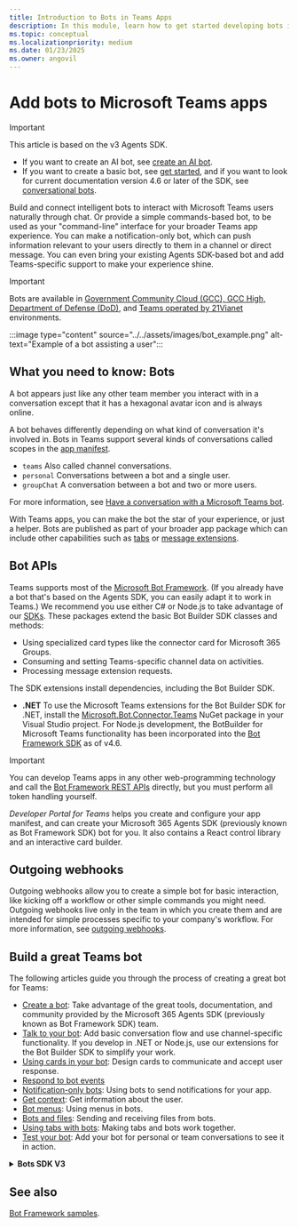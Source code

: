 ```yaml
---
title: Introduction to Bots in Teams Apps
description: In this module, learn how to get started developing bots in Microsoft Teams and what are all the requirements to add a bot in Teams
ms.topic: conceptual
ms.localizationpriority: medium
ms.date: 01/23/2025
ms.owner: angovil
---
```

# Add bots to Microsoft Teams apps

> [!IMPORTANT]
>
> This article is based on the v3 Agents SDK.
>
> * If you want to create an AI bot, see  [create an AI bot](~/bots/how-to/teams-conversational-ai/teams-conversation-ai-overview.md).
> * If you want to create a basic bot, see [get started](~/get-started/get-started-overview.md), and if you want to look for current documentation version 4.6 or later of the SDK, see [conversational bots](~/bots/what-are-bots.md).

Build and connect intelligent bots to interact with Microsoft Teams users naturally through chat. Or provide a simple commands-based bot, to be used as your "command-line" interface for your broader Teams app experience. You can make a notification-only bot, which can push information relevant to your users directly to them in a channel or direct message. You can even bring your existing Agents SDK-based bot and add Teams-specific support to make your experience shine.

> [!IMPORTANT]
> Bots are available in [Government Community Cloud (GCC), GCC High, Department of Defense (DoD)](../../concepts/cloud-overview.md#teams-app-capabilities), and [Teams operated by 21Vianet](../../concepts/sovereign-cloud.md) environments.

:::image type="content" source="../../assets/images/bot_example.png" alt-text="Example of a bot assisting a user":::

## What you need to know: Bots

A bot appears just like any other team member you interact with in a conversation except that it has a hexagonal avatar icon and is always online.

A bot behaves differently depending on what kind of conversation it's involved in. Bots in Teams support several kinds of conversations called scopes in the [app manifest](~/resources/schema/manifest-schema.md).

* `teams` Also called channel conversations.
* `personal` Conversations between a bot and a single user.
* `groupChat` A conversation between a bot and two or more users.

For more information, see [Have a conversation with a Microsoft Teams bot](~/resources/bot-v3/bot-conversations/bots-conversations.md).

With Teams apps, you can make the bot the star of your experience, or just a helper. Bots are published as part of your broader app package which can include other capabilities such as [tabs](~/tabs/what-are-tabs.md) or [message extensions](~/messaging-extensions/what-are-messaging-extensions.md).

## Bot APIs

Teams supports most of the [Microsoft Bot Framework](https://dev.botframework.com/). (If you already have a bot that's based on the Agents SDK, you can easily adapt it to work in Teams.) We recommend you use either C# or Node.js to take advantage of our [SDKs](/microsoftteams/platform/#pivot=sdk-tools). These packages extend the basic Bot Builder SDK classes and methods:

* Using specialized card types like the connector card for Microsoft 365 Groups.
* Consuming and setting Teams-specific channel data on activities.
* Processing message extension requests.

The SDK extensions install dependencies, including the Bot Builder SDK.

* **.NET** To use the Microsoft Teams extensions for the Bot Builder SDK for .NET, install the [Microsoft.Bot.Connector.Teams](https://www.nuget.org/packages/Microsoft.Bot.Connector.Teams) NuGet package in your Visual Studio project. For Node.js development, the BotBuilder for Microsoft Teams functionality has been incorporated into the [Bot Framework SDK](https://github.com/microsoft/botframework-sdk) as of v4.6.

> [!IMPORTANT]
> You can develop Teams apps in any other web-programming technology and call the [Bot Framework REST APIs](/bot-framework/rest-api/bot-framework-rest-overview) directly, but you must perform all token handling yourself.

*Developer Portal for Teams* helps you create and configure your app manifest, and can create your  Microsoft 365 Agents SDK (previously known as Bot Framework SDK) bot for you. It also contains a React control library and an interactive card builder.

## Outgoing webhooks

Outgoing webhooks allow you to create a simple bot for basic interaction, like kicking off a workflow or other simple commands you might need. Outgoing webhooks live only in the team in which you create them and are intended for simple processes specific to your company's workflow. For more information, see [outgoing webhooks](~/webhooks-and-connectors/how-to/add-outgoing-webhook.md).

## Build a great Teams bot

The following articles guide you through the process of creating a great bot for Teams:

* [Create a bot](~/resources/bot-v3/bots-create.md): Take advantage of the great tools, documentation, and community provided by the  Microsoft 365 Agents SDK (previously known as Bot Framework SDK) team.
* [Talk to your bot](~/resources/bot-v3/bot-conversations/bots-conversations.md): Add basic conversation flow and use channel-specific functionality. If you develop in .NET or Node.js, use our extensions for the Bot Builder SDK to simplify your work.
* [Using cards in your bot](~/resources/bot-v3/bots-cards.md): Design cards to communicate and accept user response.
* [Respond to bot events](~/resources/bot-v3/bots-notifications.md)
* [Notification-only bots](~/resources/bot-v3/bots-notification-only.md): Using bots to send notifications for your app.
* [Get context](~/resources/bot-v3/bots-context.md): Get information about the user.
* [Bot menus](~/resources/bot-v3/bots-menus.md): Using menus in bots.
* [Bots and files](~/resources/bot-v3/bots-files.md): Sending and receiving files from bots.
* [Using tabs with bots](~/resources/bot-v3/bots-with-tabs.md): Making tabs and bots work together.
* [Test your bot](~/resources/bot-v3/bots-test.md): Add your bot for personal or team conversations to see it in action.

<details>

<summary><b>Bots SDK V3</b></summary>

> [!IMPORTANT]
>
> This article is based on the v3 Agents SDK.
>
> * If you want to create an AI bot, see  [create an AI bot](~/bots/how-to/teams-conversational-ai/teams-conversation-ai-overview.md).
> * If you want to create a basic bot, see [get started](~/get-started/get-started-overview.md), and if you want to look for current documentation version 4.6 or later of the SDK, see [conversational bots](~/bots/what-are-bots.md).

**Teams Developer Portal for Teams** is a tool that can help build your bot, and an app package that references your bot. It also contains a React control library and configurable samples for cards. For more information, see [Getting started with Teams Developer Portal for Teams](~/concepts/build-and-test/teams-developer-portal.md). The steps that follow assume that you are hand configuring your bot and not using **Teams Developer Portal for Teams**:

1. Create the bot using [Bot Framework](https://dev.botframework.com/bots/new). **Be sure to add Microsoft Teams as a channel from the featured channels list after creating your bot.** Feel free to reuse any Microsoft App ID you generated if you've already created your app package/manifest.

   ![Bot Framework registration page](~/assets/images/bots/bfregister.png)

> [!NOTE]
> If you don't wish to create your bot in Azure, you **must** use this link to create a new bot: [Bot Framework](https://dev.botframework.com/bots/new). If you select **Create a bot** in the  Microsoft 365 Agents SDK (previously known as Bot Framework SDK) portal instead, you'll [create your bot in Microsoft Azure](#bots-and-microsoft-azure) instead.

1. Build the bot using the [Microsoft.Bot.Connector.Teams](https://www.nuget.org/packages/Microsoft.Bot.Connector.Teams) NuGet package, the [Bot Framework SDK](https://github.com/microsoft/botframework-sdk), or the [Bot Connector API](/bot-framework/rest-api/bot-framework-rest-connector-api-reference).

2. Test the bot using the [Bot Framework Emulator](/bot-framework/debug-bots-emulator).

3. Deploy the bot to a cloud service, such as [Microsoft Azure](https://azure.microsoft.com/). Alternatively, run your app locally and use a tunneling service such [ngrok](https://ngrok.com) to expose an https:// endpoint for your bot, such as `https://45az0eb1.ngrok-free.app/api/messages`.

> [!NOTE]
>
> ### Bots and Microsoft Azure
>
> The  Microsoft 365 Agents SDK (previously known as Bot Framework SDK) portal is optimized for registering bots in Microsoft Azure. Here are some things to know:
>
> * The Microsoft Teams channel for bots registered on Azure is free. Messages sent over the Teams channel won't count towards the consumed messages for the bot.
> * While it's possible to [create a new Bot Framework bot](https://dev.botframework.com/bots/new) without using Azure, you must use [create a new Bot Framework bot](https://dev.botframework.com/bots/new), which is no longer exposed in the  Microsoft 365 Agents SDK (previously known as Bot Framework SDK) portal.
> * When you edit the properties of an existing bot in the [list of your bots in Bot Framework](https://dev.botframework.com/bots) such as its "messaging endpoint," which is common when first developing a bot, especially if you use [ngrok](https://ngrok.com), you'll see "Migration status" column and a blue "Migrate" button that takes you into the Microsoft Azure portal. Don't select the "Migrate" button unless that's what you want to do; instead, select the name of the bot and you can edit its properties:</br>
   ![Edit Bot Properties](~/assets/images/bots/bf-migrate-bot-to-azure.png)
> * If you register your bot using Microsoft Azure, your bot code doesn't need to be *hosted* on Microsoft Azure.
> * If you do register a bot using Azure portal, you must have a Microsoft Azure account. You can [create one for free](https://azure.microsoft.com/free/). To verify your identity when you create one, you must provide a credit card, but it won't be charged; it's always free to create and use bots with Teams.
> * You can now use Developer Portal for Teams to register/update app and bot information directly within Teams. You'll only have to use the Azure portal for adding or configuring other  Microsoft 365 Agents SDK (previously known as Bot Framework SDK) channels such as Direct Line, Web Chat, Skype, and Facebook Messenger.

</details>

## See also

[Bot Framework samples](https://github.com/OfficeDev/Microsoft-Teams-Samples/blob/main/README.md).
